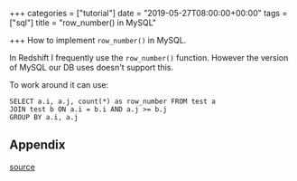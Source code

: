 +++
categories = ["tutorial"]
date = "2019-05-27T08:00:00+00:00"
tags = ["sql"]
title = "row_number() in MySQL"

+++
How to implement `row_number()` in MySQL.

<!--more-->

In Redshift I frequently use the `row_number()` function. However the version of MySQL our DB uses doesn't support this.

To work around it can use:

    SELECT a.i, a.j, count(*) as row_number FROM test a
    JOIN test b ON a.i = b.i AND a.j >= b.j
    GROUP BY a.i, a.j

## Appendix
[source](https://stackoverflow.com/questions/1895110/row-number-in-mysql)